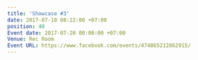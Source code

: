 ```yaml
---
title: 'Showcase #3'
date: 2017-07-10 08:22:00 +07:00
position: 40
Event date: 2017-07-20 00:00:00 +07:00
Venue: Rec Room
Event URL: https://www.facebook.com/events/474865212862915/
---
```


